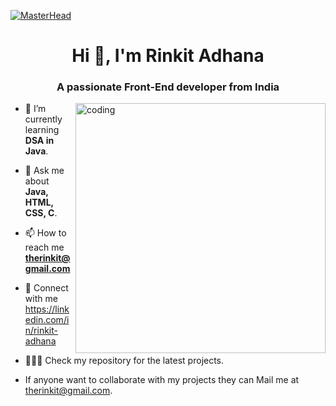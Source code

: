 [![MasterHead](https://repository-images.githubusercontent.com/588181932/e36ec678-7984-4cdd-8e4c-a3932772ff8e)](https://github.com/rinkitadhana)
<h1 align="center">Hi 👋, I'm Rinkit Adhana</h1>
<h3 align="center">A passionate Front-End developer from India</h3>
<img align="right" alt="coding" width="400" src="[https://camo.githubusercontent.com/5ddf73ad3a205111cf8c686f687fc216c2946a75005718c8da5b837ad9de78c9/68747470733a2f2f7468756d62732e6766796361742e636f6d2f4576696c4e657874446576696c666973682d736d616c6c2e676966]">



- 🌱 I’m currently learning **DSA in Java**.

- 💬 Ask me about **Java, HTML, CSS, C**.

- 📫 How to reach me **therinkit@gmail.com**
- 🔗 Connect with me https://linkedin.com/in/rinkit-adhana
- 🧑🏻‍💻 Check my repository for the latest projects.
- If anyone want to collaborate with my projects they can Mail me at therinkit@gmail.com.




